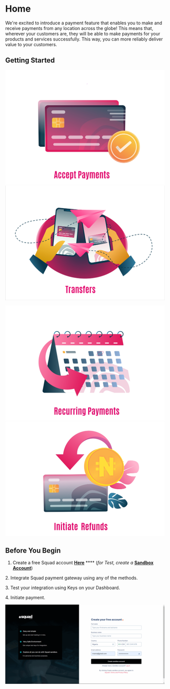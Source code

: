 # Home

We're excited to introduce a payment feature that enables you to make and receive payments from any location across the globe! This means that, wherever your customers are, they will be able to make payments for your products and services successfully. This way, you can more reliably deliver value to your customers.

## Getting Started

[![image-text](<.gitbook/assets/Squad Accept Payments.jpg>)](payments/)               [![image-text](<.gitbook/assets/Squad Transfer.png>)](broken-reference)

[![image-text](<.gitbook/assets/Squad Recurring Payments.jpg>)](payments/recurring-payments.md)               [![image-text](<.gitbook/assets/Squad Initiate Refunds.jpg>)](payments/refunds.md)

## Before You Begin

1. Create a free Squad account [**Here**](https://dashboard.squadco.com/sign-up) **** (_for Test, create a_ [**Sandbox Account**](https://sandbox.squadco.com/sign-up))

&#x20; 2\. Integrate Squad payment gateway using any of the methods.

&#x20; 3\. Test your integration using Keys on your Dashboard.

&#x20; 4\. Initiate payment.

![Steps to get your Squad API Keys.](<.gitbook/assets/Squad Sandbox Account.gif>)
